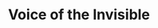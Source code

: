 ---
pid: MP149
title: Voice of the Invisible
location_transcription: City Hall ?
zipcode: NJ08003
outside_phl: Cherry Hill NJ
neighborhood: 
age: 
age_range: 
instagram: 
image_file_name: MP_149.jpg
proposal_transcription: |-
  Monument to project/ tell stories of people who built and constructed this city but are rarely recognized for their work contributions.
  (migrant worker, undocumented people, refuges, caregivers non. English speaking people)
topic: Class Structure,Immigration,Philadelphia
topic_summary: 0, 0, 0
type: Other No Form
keywords_other: 
credit: Hitomi
image_labels: 
twitter: 
facebook: 
permalink: "/monuments/mp149/"
layout: item-page
---
